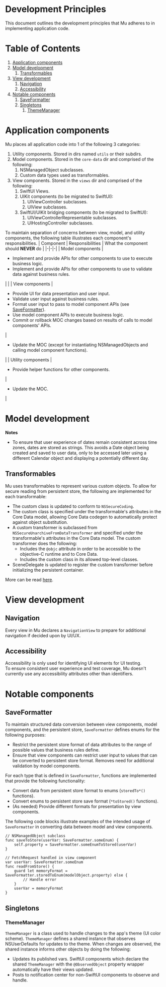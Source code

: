 # Development Principles
This document outlines the development principles that Mu adheres to in implementing application code.  

# Table of Contents
1. [Application components](#application-components)
1. [Model development](#model-development)
    1. [Transformables](#transformables)
1. [View development](#view-development)
    1. [Navigation](#navigation)
    1. [Accessibility](#accessibility)
1. [Notable components](#notable-components)
    1. [SaveFormatter](#persistent-store-data-conversion)
    1. [Singletons](#singletons)
        1. [ThemeManager](#thememanager)

# Application components
Mu places all application code into 1 of the following 3 categories:  
1. Utility components. Stored in dirs named `utils` or their subdirs.
1. Model components. Stored in the `core-data` dir and comprised of the following:  
    1. NSManagedObject subclasses.
    1. Custom data types used as transformables.
1. View components. Stored in the `views` dir and comprised of the following:  
    1. SwiftUI Views.
    1. UIKit components (to be migrated to SwiftUI):  
        1. UIViewController subclasses.
        1. UIView subclasses.
    1. SwiftUI/UIKit bridging components (to be migrated to SwiftUI):  
        1. UIViewControllerRepresentable subclasses.
        1. UIHostingController subclasses.

To maintain separation of concerns between view, model, and utility components, the following table illustrates each component's responsibilities.
| Component | Responsibilities | What the component should __NEVER__ do |
|-|-|-|
| Model components | <ul> <li/> Implement and provide APIs for other components to use to execute business logic. <li/> Implement and provide APIs for other components to use to validate data against business rules. </ul> | |
| View components | <ul> <li/> Provide UI for data presentation and user input. <li/> Validate user input against business rules. <li/> Format user input to pass to model component APIs (see [SaveFormatter](#saveformatter)). <li/> Use model component APIs to execute business logic. <li/> Commit or rollback MOC changes based on results of calls to model components' APIs. </ul> | <ul> <li/> Update the MOC (except for instantiating NSManagedObjects and calling model component functions). </ul> |
| Utility components | <ul> <li/> Provide helper functions for other components. </ul> | <ul> <li/> Update the MOC. </ul> |

# Model development

__Notes__  
* To ensure that user experience of dates remain consistent across time zones, dates are stored as strings. This avoids a Date object being created and saved to user data, only to be accessed later using a different Calendar object and displaying a potentially different day.

## Transformables
Mu uses transformables to represent various custom objects. To allow for secure reading from persistent store, the following are implemented for each transformable:  
* The custom class is updated to conform to `NSSecureCoding`.
* The custom class is specified under the transformable's attributes in the Core Data model, allowing Core Data codegen to automatically protect against object substitution.
* A custom transformer is subclassed from `NSSecureUnarchiveFromDataTransformer` and specified under the transformable's attributes in the Core Data model. The custom transformer does the following:  
    * Includes the `@objc` attribute in order to be accessible to the objective-C runtime and to Core Data.
    * Includes the custom class in its allowed top-level classes.
* SceneDelegate is updated to register the custom transformer before initializing the persistent container.

More can be read [here](https://www.kairadiagne.com/2020/01/13/nssecurecoding-and-transformable-properties-in-core-data.html).

# View development

## Navigation
Every view in Mu declares a `NavigationView` to prepare for additional navigation if decided upon by UI/UX.

## Accessibility
Accessibility is only used for identifying UI elements for UI testing.  
To ensure consistent user experience and test coverage, Mu doesn't currently use any accessibility attributes other than identifiers.

# Notable components

## SaveFormatter
To maintain structured data conversion between view components, model components, and the persistent store, `SaveFormatter` defines enums for the following purposes:  
* Restrict the persistent store format of data attributes to the range of possible values that business rules define.  
* Ensure that view components can restrict user input to values that can be converted to persistent store format. Removes need for additional validation by model components.

For each type that is defined in `SaveFormatter`, functions are implemented that provide the following functionality:  
* Convert data from persistent store format to enums (`storedTo*()` functions).
* Convert enums to persistent store save format (`*toStored()` functions).
* (As needed) Provide different formats for presentation by view components.

The following code blocks illustrate examples of the intended usage of `SaveFormatter` in converting data between model and view components.
```
// NSManagedObject subclass
func saveToStore(userVar: SaveFormatter.someEnum) {
    self.property = SaveFormatter.someEnumToStored(userVar)
}
```
```
// FetchRequest handled in view component
var userVar: SaveFormatter.someEnum
func readFromStore() {
    guard let memoryFormat = SaveFormatter.storedToEnum(modelObject.property) else {
        // Handle error
    }
    userVar = memoryFormat
}
```

## Singletons

### ThemeManager
`ThemeManager` is a class used to handle changes to the app's theme (UI color scheme).
`ThemeManager` defines a shared instance that observes NSUserDefaults for updates to the theme. When changes are observed, the shared instance informs other objects by doing the following:
* Updates its published vars. SwiftUI components which declare the shared `ThemeManager` with the `@ObservedObject` property wrapper automatically have their views updated.
* Posts to notification center for non-SwiftUI components to observe and handle.